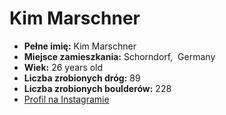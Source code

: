 # Kim Marschner
- __Pełne imię:__ Kim Marschner
- __Miejsce zamieszkania:__ Schorndorf,  Germany
- __Wiek:__ 26 years old
- __Liczba zrobionych dróg:__ 89
- __Liczba zrobionych boulderów:__ 228
- [Profil na Instagramie](https://www.instagram.com/kimmarschner/)

